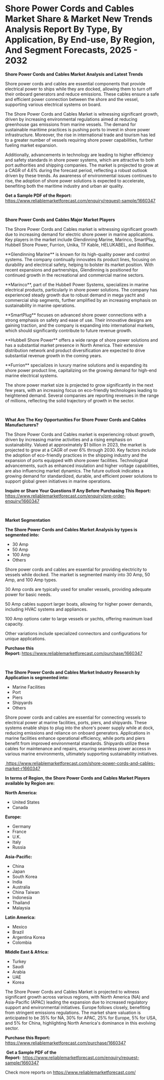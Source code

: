 <p><h1>Shore Power Cords and Cables Market Share & Market New Trends Analysis Report By Type, By Application, By End-use, By Region, And Segment Forecasts, 2025 - 2032</h1></p><p><strong>Shore Power Cords and Cables Market Analysis and Latest Trends</strong></p>
<p><p>Shore power cords and cables are essential components that provide electrical power to ships while they are docked, allowing them to turn off their onboard generators and reduce emissions. These cables ensure a safe and efficient power connection between the shore and the vessel, supporting various electrical systems on board.</p><p>The Shore Power Cords and Cables Market is witnessing significant growth, driven by increasing environmental regulations aimed at reducing greenhouse gas emissions from marine vessels. The demand for sustainable maritime practices is pushing ports to invest in shore power infrastructure. Moreover, the rise in international trade and tourism has led to a greater number of vessels requiring shore power capabilities, further fueling market expansion.</p><p>Additionally, advancements in technology are leading to higher efficiency and safety standards in shore power systems, which are attractive to both port authorities and shipping companies. The market is projected to grow at a CAGR of 4.6% during the forecast period, reflecting a robust outlook driven by these trends. As awareness of environmental issues continues to rise, the adoption of shore power solutions is expected to accelerate, benefiting both the maritime industry and urban air quality.</p></p>
<p><strong>Get a Sample PDF of the Report:&nbsp;</strong> <a href="https://www.reliablemarketforecast.com/enquiry/request-sample/1660347?utm_campaign=1130&utm_medium=2&utm_source=Github&utm_content=ia&utm_term=17012025&utm_id=shore-power-cords-and-cables">https://www.reliablemarketforecast.com/enquiry/request-sample/1660347</a></p>
<p>&nbsp;</p>
<p><strong>Shore Power Cords and Cables Major Market Players</strong></p>
<p><p>The Shore Power Cords and Cables market is witnessing significant growth due to increasing demand for electric shore power in marine applications. Key players in the market include Glendinning Marine, Marinco, SmartPlug, Hubbell Shore Power, Furrion, Unika, TF Kable, HELUKABEL, and Rolliflex. </p><p>**Glendinning Marine** is known for its high-quality power and control systems. The company continually innovates its product lines, focusing on durability and electrical safety, helping to bolster its market position. With recent expansions and partnerships, Glendinning is positioned for continued growth in the recreational and commercial marine sectors.</p><p>**Marinco**, part of the Hubbell Power Systems, specializes in marine electrical products, particularly in shore power solutions. The company has experienced steady growth due to robust demand in mega yacht and commercial ship segments, further amplified by an increasing emphasis on sustainability in marine operations.</p><p>**SmartPlug** focuses on advanced shore power connections with a strong emphasis on safety and ease of use. Their innovative designs are gaining traction, and the company is expanding into international markets, which should significantly contribute to future revenue growth.</p><p>**Hubbell Shore Power** offers a wide range of shore power solutions and has a substantial market presence in North America. Their extensive distribution network and product diversification are expected to drive substantial revenue growth in the coming years.</p><p>**Furrion** specializes in luxury marine solutions and is expanding its shore power product line, capitalizing on the growing demand for high-end marine electrical systems.</p><p>The shore power market size is projected to grow significantly in the next few years, with an increasing focus on eco-friendly technologies leading to heightened demand. Several companies are reporting revenues in the range of millions, reflecting the solid trajectory of growth in the sector.</p></p>
<p>&nbsp;</p>
<p><strong>What Are The Key Opportunities For Shore Power Cords and Cables Manufacturers?</strong></p>
<p><p>The Shore Power Cords and Cables market is experiencing robust growth, driven by increasing marine activities and a rising emphasis on sustainability. Valued at approximately $1 billion in 2023, the market is projected to grow at a CAGR of over 6% through 2030. Key factors include the adoption of eco-friendly practices in the shipping industry and the expansion of ports equipped with shore power facilities. Technological advancements, such as enhanced insulation and higher voltage capabilities, are also influencing market dynamics. The future outlook indicates a growing demand for standardized, durable, and efficient power solutions to support global green initiatives in marine operations.</p></p>
<p><strong>Inquire or Share Your Questions If Any Before Purchasing This Report:</strong> <a href="https://www.reliablemarketforecast.com/enquiry/pre-order-enquiry/1660347?utm_campaign=1130&utm_medium=2&utm_source=Github&utm_content=ia&utm_term=17012025&utm_id=shore-power-cords-and-cables">https://www.reliablemarketforecast.com/enquiry/pre-order-enquiry/1660347</a></p>
<p>&nbsp;</p>
<p><strong>Market Segmentation</strong></p>
<p><strong>The Shore Power Cords and Cables Market Analysis by types is segmented into:</strong></p>
<p><ul><li>30 Amp</li><li>50 Amp</li><li>100 Amp</li><li>Others</li></ul></p>
<p><p>Shore power cords and cables are essential for providing electricity to vessels while docked. The market is segmented mainly into 30 Amp, 50 Amp, and 100 Amp types. </p><p>30 Amp cords are typically used for smaller vessels, providing adequate power for basic needs. </p><p>50 Amp cables support larger boats, allowing for higher power demands, including HVAC systems and appliances. </p><p>100 Amp options cater to large vessels or yachts, offering maximum load capacity. </p><p>Other variations include specialized connectors and configurations for unique applications.</p></p>
<p><strong>Purchase this Report:&nbsp;</strong><a href="https://www.reliablemarketforecast.com/purchase/1660347?utm_campaign=1130&utm_medium=2&utm_source=Github&utm_content=ia&utm_term=17012025&utm_id=shore-power-cords-and-cables">https://www.reliablemarketforecast.com/purchase/1660347</a></p>
<p>&nbsp;</p>
<p><strong>The Shore Power Cords and Cables Market Industry Research by Application is segmented into:</strong></p>
<p><ul><li>Marine Facilities</li><li>Port</li><li>Piers</li><li>Shipyards</li><li>Others</li></ul></p>
<p><p>Shore power cords and cables are essential for connecting vessels to electrical power at marine facilities, ports, piers, and shipyards. These systems enable ships to plug into the shore's power supply while at dock, reducing emissions and reliance on onboard generators. Applications in marine facilities enhance operational efficiency, while ports and piers benefit from improved environmental standards. Shipyards utilize these cables for maintenance and repairs, ensuring seamless power access in various marine environments, ultimately supporting sustainability initiatives.</p></p>
<p><a href="https://www.reliablemarketforecast.com/shore-power-cords-and-cables-market-r1660347?utm_campaign=1130&utm_medium=2&utm_source=Github&utm_content=ia&utm_term=17012025&utm_id=shore-power-cords-and-cables">&nbsp;https://www.reliablemarketforecast.com/shore-power-cords-and-cables-market-r1660347</a></p>
<p><strong>In terms of Region, the Shore Power Cords and Cables Market Players available by Region are:</strong></p>
<p>
    <p> <strong> North America: </strong>
        <ul>
            <li>United States</li>
            <li>Canada</li>
        </ul>
        </p> 
    <p> <strong> Europe: </strong>
        <ul>
            <li>Germany</li>
            <li>France</li>
            <li>U.K.</li>
            <li>Italy</li>
            <li>Russia</li>
        </ul>
        </p> 
    <p> <strong> Asia-Pacific: </strong>
        <ul>
            <li>China</li>
            <li>Japan</li>
            <li>South Korea</li>
            <li>India</li>
            <li>Australia</li>
            <li>China Taiwan</li>
            <li>Indonesia</li>
            <li>Thailand</li>
            <li>Malaysia</li>
        </ul>
        </p> 
    <p> <strong> Latin America: </strong>
        <ul>
            <li>Mexico</li>
            <li>Brazil</li>
            <li>Argentina Korea</li>
            <li>Colombia</li>
        </ul>
        </p> 
    <p> <strong> Middle East & Africa: </strong>
        <ul>
            <li>Turkey</li>
            <li>Saudi</li>
            <li>Arabia</li>
            <li>UAE</li>
            <li>Korea</li>
        </ul>
    </p>
    </p>
<p><p>The Shore Power Cords and Cables Market is projected to witness significant growth across various regions, with North America (NA) and Asia-Pacific (APAC) leading the expansion due to increased regulatory support and environmental initiatives. Europe follows closely, benefiting from stringent emissions regulations. The market share valuation is anticipated to be 35% for NA, 30% for APAC, 25% for Europe, 5% for USA, and 5% for China, highlighting North America's dominance in this evolving sector.</p></p>
<p><strong>Purchase this Report: </strong><a href="https://www.reliablemarketforecast.com/purchase/1660347?utm_campaign=1130&utm_medium=2&utm_source=Github&utm_content=ia&utm_term=17012025&utm_id=shore-power-cords-and-cables">https://www.reliablemarketforecast.com/purchase/1660347</a></p>
<p>&nbsp;<strong>Get a Sample PDF of the Report:&nbsp;&nbsp;</strong><a href="https://www.reliablemarketforecast.com/enquiry/request-sample/1660347?utm_campaign=1130&utm_medium=2&utm_source=Github&utm_content=ia&utm_term=17012025&utm_id=shore-power-cords-and-cables">https://www.reliablemarketforecast.com/enquiry/request-sample/1660347</a></p>
<p><strong></strong></p>
<p>Check more reports on <a href="https://www.reliablemarketforecast.com/?utm_campaign=1130&utm_medium=2&utm_source=Github&utm_content=ia&utm_term=17012025&utm_id=shore-power-cords-and-cables">https://www.reliablemarketforecast.com/</a></p>